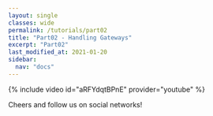 ```yaml
---
layout: single
classes: wide
permalink: /tutorials/part02
title: "Part02 - Handling Gateways"
excerpt: "Part02"
last_modified_at: 2021-01-20
sidebar:
  nav: "docs"
---
```


{% include video id="aRFYdqtBPnE" provider="youtube" %}

Cheers and follow us on social networks!
